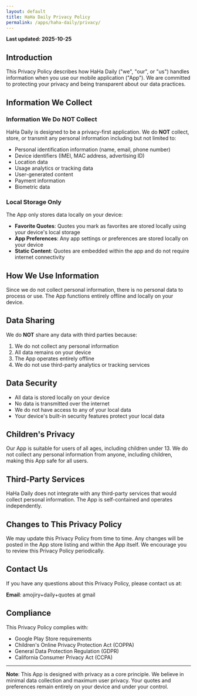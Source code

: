 ```yaml
---
layout: default
title: HaHa Daily Privacy Policy
permalink: /apps/haha-daily/privacy/
---
```


**Last updated: 2025-10-25**

## Introduction

This Privacy Policy describes how HaHa Daily ("we", "our", or "us") handles information when you use our mobile application ("App"). We are committed to protecting your privacy and being transparent about our data practices.

## Information We Collect

### Information We Do NOT Collect

HaHa Daily is designed to be a privacy-first application. We do **NOT** collect, store, or transmit any personal information including but not limited to:

- Personal identification information (name, email, phone number)
- Device identifiers (IMEI, MAC address, advertising ID)
- Location data
- Usage analytics or tracking data
- User-generated content
- Payment information
- Biometric data

### Local Storage Only

The App only stores data locally on your device:

- **Favorite Quotes**: Quotes you mark as favorites are stored locally using your device's local storage
- **App Preferences**: Any app settings or preferences are stored locally on your device
- **Static Content**: Quotes are embedded within the app and do not require internet connectivity

## How We Use Information

Since we do not collect personal information, there is no personal data to process or use. The App functions entirely offline and locally on your device.

## Data Sharing

We do **NOT** share any data with third parties because:

1. We do not collect any personal information
2. All data remains on your device
3. The App operates entirely offline
4. We do not use third-party analytics or tracking services

## Data Security

- All data is stored locally on your device
- No data is transmitted over the internet
- We do not have access to any of your local data
- Your device's built-in security features protect your local data

## Children's Privacy

Our App is suitable for users of all ages, including children under 13. We do not collect any personal information from anyone, including children, making this App safe for all users.

## Third-Party Services

HaHa Daily does not integrate with any third-party services that would collect personal information. The App is self-contained and operates independently.

## Changes to This Privacy Policy

We may update this Privacy Policy from time to time. Any changes will be posted in the App store listing and within the App itself. We encourage you to review this Privacy Policy periodically.

## Contact Us

If you have any questions about this Privacy Policy, please contact us at:

**Email**: amojiry+daily+quotes at gmail

## Compliance

This Privacy Policy complies with:

- Google Play Store requirements
- Children's Online Privacy Protection Act (COPPA)
- General Data Protection Regulation (GDPR)
- California Consumer Privacy Act (CCPA)

---

**Note**: This App is designed with privacy as a core principle. We believe in minimal data collection and maximum user privacy. Your quotes and preferences remain entirely on your device and under your control.
